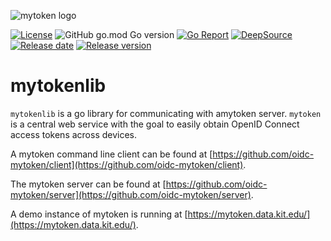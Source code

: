 ![mytoken logo](https://git.scc.kit.edu/oidc/mytoken/-/raw/master/docs/img/mytoken.png)

[![License](https://img.shields.io/github/license/oidc-mytoken/lib.svg)](https://github.com/oidc-mytoken/lib/blob/master/LICENSE)
![GitHub go.mod Go version](https://img.shields.io/github/go-mod/go-version/oidc-mytoken/lib)
[![Go Report](https://goreportcard.com/badge/github.com/oidc-mytoken/lib)](https://goreportcard.com/report/github.com/oidc-mytoken/lib)
[![DeepSource](https://deepsource.io/gh/oidc-mytoken/lib.svg/?label=active+issues&show_trend=true)](https://deepsource.io/gh/oidc-mytoken/lib/?ref=repository-badge)
[![Release date](https://img.shields.io/github/release-date/oidc-mytoken/lib.svg)](https://github.com/oidc-mytoken/lib/releases/latest)
[![Release version](https://img.shields.io/github/release/oidc-mytoken/lib.svg)](https://github.com/oidc-mytoken/lib/releases/latest)

# mytokenlib

`mytokenlib` is a go library for communicating with amytoken server.
`mytoken` is a central web service with the goal to easily obtain OpenID Connect access tokens across devices.

A mytoken command line client can be found
at [https://github.com/oidc-mytoken/client](https://github.com/oidc-mytoken/client).

The mytoken server can be found at [https://github.com/oidc-mytoken/server](https://github.com/oidc-mytoken/server).

A demo instance of mytoken is running at [https://mytoken.data.kit.edu/](https://mytoken.data.kit.edu/).
